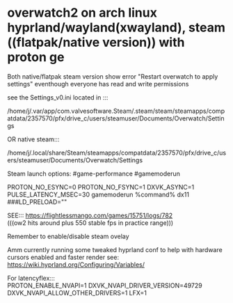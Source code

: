 # overwatch2 on arch linux hyprland/wayland(xwayland), steam ((flatpak/native version)) with proton ge  
  
Both native/flatpak steam version show error "Restart overwatch to apply settings" eventhough everyone has read and write permissions
  
see the Settings_v0.ini located in :::  
  
/home/j/.var/app/com.valvesoftware.Steam/.steam/steam/steamapps/compatdata/2357570/pfx/drive_c/users/steamuser/Documents/Overwatch/Settings  
  
OR native steam:::  
  
/home/j/.local/share/Steam/steamapps/compatdata/2357570/pfx/drive_c/users/steamuser/Documents/Overwatch/Settings
  
Steam launch options: #game-performance #gamemoderun

  

PROTON_NO_ESYNC=0 PROTON_NO_FSYNC=1 DXVK_ASYNC=1 PULSE_LATENCY_MSEC=30 gamemoderun %command% dx11  
###LD_PRELOAD=""  
  
SEE::: https://flightlessmango.com/games/15751/logs/782  
(((ow2 hits around plus 550 stable fps in practice range)))  
    
Remember to enable/disable steam ovelay
  
Amm currently running some tweaked hyprland conf to help with hardware cursors enabled and faster render see: 
https://wiki.hyprland.org/Configuring/Variables/
  
For latencyflex:::    
PROTON_ENABLE_NVAPI=1 DXVK_NVAPI_DRIVER_VERSION=49729 DXVK_NVAPI_ALLOW_OTHER_DRIVERS=1 LFX=1   
